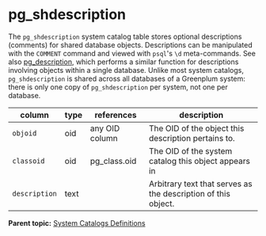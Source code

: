 # pg_shdescription 

The `pg_shdescription` system catalog table stores optional descriptions \(comments\) for shared database objects. Descriptions can be manipulated with the `COMMENT` command and viewed with `psql`'s `\d` meta-commands. See also [pg\_description](pg_description.html), which performs a similar function for descriptions involving objects within a single database. Unlike most system catalogs, `pg_shdescription` is shared across all databases of a Greenplum system: there is only one copy of `pg_shdescription` per system, not one per database.

|column|type|references|description|
|------|----|----------|-----------|
|`objoid`|oid|any OID column|The OID of the object this description pertains to.|
|`classoid`|oid|pg\_class.oid|The OID of the system catalog this object appears in|
|`description`|text| |Arbitrary text that serves as the description of this object.|

**Parent topic:** [System Catalogs Definitions](../system_catalogs/catalog_ref-html.html)

